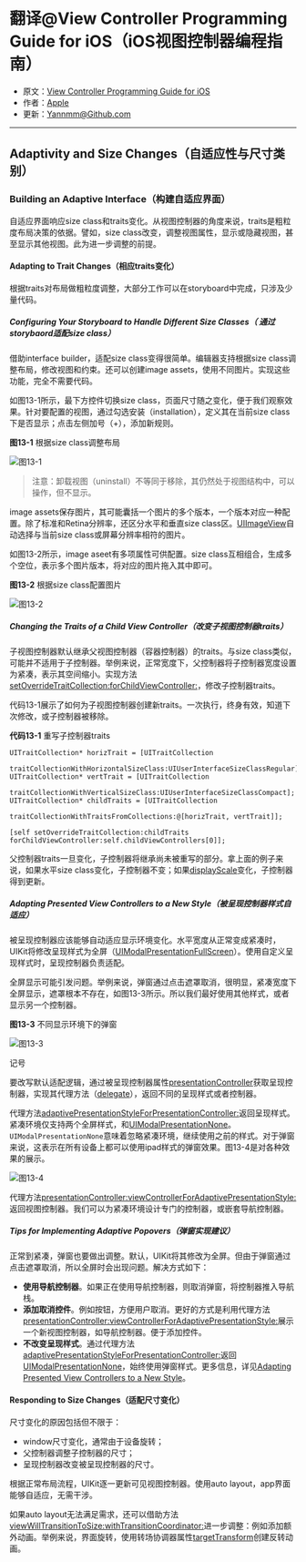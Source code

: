 # 翻译@View Controller Programming Guide for iOS（iOS视图控制器编程指南）

- 原文：[View Controller Programming Guide for iOS](https://developer.apple.com/library/content/featuredarticles/ViewControllerPGforiPhoneOS/index.html#//apple_ref/doc/uid/TP40007457-CH2-SW1)
- 作者：[Apple](https://developer.apple.com/library/content/navigation/)
- 更新：[Yannmm@Github.com](https://github.com/Yannmm/Auto-Layout-Guide-Chinese-Translation)

---


## Adaptivity and Size Changes（自适应性与尺寸类别）

### Building an Adaptive Interface（构建自适应界面）

自适应界面响应size class和traits变化。从视图控制器的角度来说，traits是粗粒度布局决策的依据。譬如，size class改变，调整视图属性，显示或隐藏视图，甚至显示其他视图。此为进一步调整的前提。

#### Adapting to Trait Changes（相应traits变化）

根据traits对布局做粗粒度调整，大部分工作可以在storyboard中完成，只涉及少量代码。

##### Configuring Your Storyboard to Handle Different Size Classes（ 通过storybaord适配size class）

借助interface builder，适配size class变得很简单。编辑器支持根据size class调整布局，修改视图和约束。还可以创建image assets，使用不同图片。实现这些功能，完全不需要代码。

如图13-1所示，最下方控件切换size class，页面尺寸随之变化，便于我们观察效果。针对要配置的视图，通过勾选安装（installation），定义其在当前size class下是否显示；点击左侧加号（+），添加新规则。

**图13-1** 根据size class调整布局

![图13-1](http://ohqrsnfvu.bkt.clouddn.com/View-Controller-Programming-Guide-for-iOS/%E5%9B%BE13-1.png)

>注意：卸载视图（uninstall）不等同于移除，其仍然处于视图结构中，可以操作，但不显示。

image assets保存图片，其可能囊括一个图片的多个版本，一个版本对应一种配置。除了标准和Retina分辨率，还区分水平和垂直size class区。[UIImageView](https://developer.apple.com/documentation/uikit/uiimageview)自动选择与当前size  class或屏幕分辨率相符的图片。

如图13-2所示，image aseet有多项属性可供配置。size class互相组合，生成多个空位，表示多个图片版本，将对应的图片拖入其中即可。

**图13-2** 根据size class配置图片

![图13-2](http://ohqrsnfvu.bkt.clouddn.com/View-Controller-Programming-Guide-for-iOS/%E5%9B%BE13-2.png)

##### Changing the Traits of a Child View Controller（改变子视图控制器traits）

子视图控制器默认继承父视图控制器（容器控制器）的traits。与size class类似，可能并不适用于子控制器。举例来说，正常宽度下，父控制器将子控制器宽度设置为紧凑，表示其空间缩小。实现方法[setOverrideTraitCollection:forChildViewController:](https://developer.apple.com/documentation/uikit/uiviewcontroller/1621406-setoverridetraitcollection)，修改子控制器traits。


代码13-1展示了如何为子视图控制器创建新traits。一次执行，终身有效，知道下次修改，或子控制器被移除。

**代码13-1** 重写子控制器traits

```
UITraitCollection* horizTrait = [UITraitCollection
                 traitCollectionWithHorizontalSizeClass:UIUserInterfaceSizeClassRegular];
UITraitCollection* vertTrait = [UITraitCollection
                 traitCollectionWithVerticalSizeClass:UIUserInterfaceSizeClassCompact];
UITraitCollection* childTraits = [UITraitCollection
                 traitCollectionWithTraitsFromCollections:@[horizTrait, vertTrait]];
 
[self setOverrideTraitCollection:childTraits forChildViewController:self.childViewControllers[0]];
```

父控制器traits一旦变化，子控制器将继承尚未被重写的部分。拿上面的例子来说，如果水平size class变化，子控制器不变；如果[displayScale](https://developer.apple.com/documentation/uikit/uitraitcollection/1623519-displayscale)变化，子控制器得到更新。

##### Adapting Presented View Controllers to a New Style（被呈现控制器样式自适应）

被呈现控制器应该能够自动适应显示环境变化。水平宽度从正常变成紧凑时，UIKit将修改呈现样式为全屏（[UIModalPresentationFullScreen](https://developer.apple.com/documentation/uikit/uimodalpresentationstyle/1621361-fullscreen)）。使用自定义呈现样式时，呈现控制器负责适配。

全屏显示可能引发问题。举例来说，弹窗通过点击遮罩取消，很明显，紧凑宽度下全屏显示，遮罩根本不存在，如图13-3所示。所以我们最好使用其他样式，或者显示另一个控制器。

**图13-3** 不同显示环境下的弹窗

![图13-3](http://ohqrsnfvu.bkt.clouddn.com/View-Controller-Programming-Guide-for-iOS/%E5%9B%BE13-3.png)

记号

要改写默认适配逻辑，通过被呈现控制器属性[presentationController](https://developer.apple.com/documentation/uikit/uiviewcontroller/1621426-presentationcontroller)获取呈现控制器，实现其代理方法（[delegate](https://developer.apple.com/documentation/uikit/uipresentationcontroller/1618329-delegate)），返回不同的呈现样式或者控制器。

代理方法[adaptivePresentationStyleForPresentationController:](https://developer.apple.com/documentation/uikit/uiadaptivepresentationcontrollerdelegate/1618343-adaptivepresentationstyleforpres)返回呈现样式。紧凑环境仅支持两个全屏样式，和[UIModalPresentationNone](https://developer.apple.com/documentation/uikit/uimodalpresentationstyle/uimodalpresentationnone)。`UIModalPresentationNone`意味着忽略紧凑环境，继续使用之前的样式。对于弹窗来说，这表示在所有设备上都可以使用ipad样式的弹窗效果。图13-4是对各种效果的展示。

![图13-4](http://ohqrsnfvu.bkt.clouddn.com/View-Controller-Programming-Guide-for-iOS/%E5%9B%BE13-4.png)

代理方法[presentationController:viewControllerForAdaptivePresentationStyle:](https://developer.apple.com/documentation/uikit/uiadaptivepresentationcontrollerdelegate/1618326-presentationcontroller)返回视图控制器。我们可以为紧凑环境设计专门的控制器，或嵌套导航控制器。

##### Tips for Implementing Adaptive Popovers（弹窗实现建议）

正常到紧凑，弹窗也要做出调整。默认，UIKit将其修改为全屏。但由于弹窗通过点击遮罩取消，所以全屏时会出现问题。解决方式如下：

- **使用导航控制器**。如果正在使用导航控制器，则取消弹窗，将控制器推入导航栈。
- **添加取消控件**。例如按钮，方便用户取消。更好的方式是利用代理方法[presentationController:viewControllerForAdaptivePresentationStyle:](https://developer.apple.com/documentation/uikit/uiadaptivepresentationcontrollerdelegate/1618326-presentationcontroller)展示一个新视图控制器，如导航控制器。便于添加控件。
- **不改变呈现样式**。通过代理方法[adaptivePresentationStyleForPresentationController:](https://developer.apple.com/documentation/uikit/uiadaptivepresentationcontrollerdelegate/1618343-adaptivepresentationstyle)返回[UIModalPresentationNone](https://developer.apple.com/documentation/uikit/uimodalpresentationstyle/1621386-none)，始终使用弹窗样式。更多信息，详见[Adapting Presented View Controllers to a New Style](https://developer.apple.com/library/content/featuredarticles/ViewControllerPGforiPhoneOS/BuildinganAdaptiveInterface.html#//apple_ref/doc/uid/TP40007457-CH32-SW6)。

#### Responding to Size Changes（适配尺寸变化）

尺寸变化的原因包括但不限于：

- window尺寸变化，通常由于设备旋转；
- 父控制器调整子控制器的尺寸；
- 呈现控制器改变被呈现控制器的尺寸。

根据正常布局流程，UIKit逐一更新可见视图控制器。使用auto layout，app界面能够自适应，无需干涉。

如果auto layout无法满足需求，还可以借助方法[viewWillTransitionToSize:withTransitionCoordinator:](https://developer.apple.com/documentation/uikit/uicontentcontainer/1621466-viewwilltransition)进一步调整：例如添加额外动画。举例来说，界面旋转，使用转场协调器属性[targetTransform](https://developer.apple.com/documentation/uikit/uiviewcontrollertransitioncoordinatorcontext/1619289-targettransform)创建反转动画。




